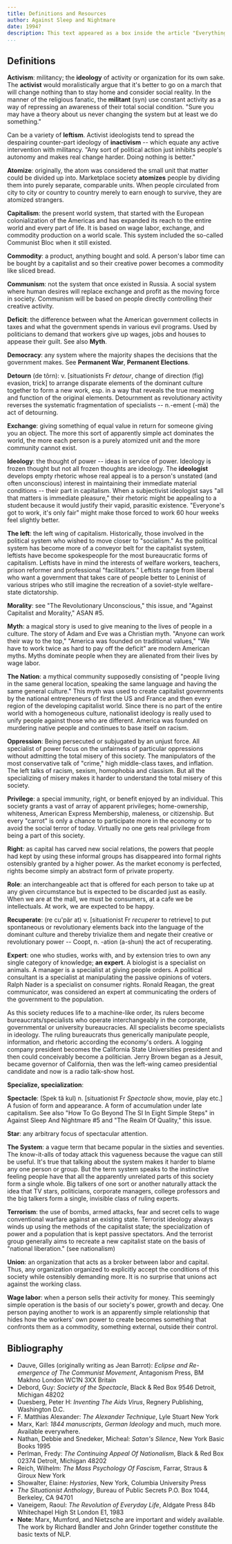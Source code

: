 ```yaml
---
title: Definitions and Resources
author: Against Sleep and Nightmare
date: 1994?
description: This text appeared as a box inside the article "Everything is True and Nothing is Permitted" in Against Sleep and Nightmare 6 (2000?), but mirrors almost exactly "Definitions and Resources" from Against Sleep and Nightmare 5 (1994?), both of which are available at <http://www.againstsleepandnightmare.net/ASAN/welcome.html>.
...
```


## Definitions

**Activism**: militancy; the **ideology** of activity or organization for its own sake. The **activist** would moralistically argue that it's better to go on a march that will change nothing than to stay home and consider social reality. In the manner of the religious fanatic, the **militant** (syn) use constant activity as a way of repressing an awareness of their total social condition. "Sure you may have a theory about us never changing the system but at least we do something."

Can be a variety of **leftism**. Activist ideologists tend to spread the despairing counter-part ideology of **inactivism** -- which equate any active intervention with militancy. "Any sort of political action just inhibits people's autonomy and makes real change harder. Doing nothing is better."

**Atomize**: originally, the atom was considered the small unit that matter could be divided up into. Marketplace society **atomizes** people by dividing them into purely separate, comparable units. When people circulated from city to city or country to country merely to earn enough to survive, they are atomized strangers.

**Capitalism**: the present world system, that started with the European colonialization of the Americas and has expanded its reach to the entire world and every part of life. It is based on wage labor, exchange, and commodity production on a world scale. This system included the so-called Communist Bloc when it still existed.

**Commodity**: a product, anything bought and sold. A person's labor time can be bought by a capitalist and so their creative power becomes a commodity like sliced bread.

**Communism**: not the system that once existed in Russia. A social system where human desires will replace exchange and profit as the moving force in society. Communism will be based on people directly controlling their creative activity.

**Deficit**: the difference between what the American government collects in taxes and what the government spends in various evil programs. Used by politicians to demand that workers give up wages, jobs and houses to appease their guilt. See also **Myth**.

**Democracy**: any system where the majority shapes the decisions that the government makes. See **Permanent War**, **Permanent Elections**.

**Detourn** (de tôrn): v. [situationists Fr _detour_, change of direction (fig) evasion, trick] to arrange disparate elements of the dominant culture together to form a new work, esp. in a way that reveals the true meaning and function of the original elements. Detournment as revolutionary activity reverses the systematic fragmentation of specialists -- n.-ement (-mä) the act of detourning.

**Exchange**: giving something of equal value in return for someone giving you an object. The more this sort of apparently simple act dominates the world, the more each person is a purely atomized unit and the more community cannot exist.

**Ideology**: the thought of power -- ideas in service of power. Ideology is frozen thought but not all frozen thoughts are ideology. The **ideologist** develops empty rhetoric whose real appeal is to a person's unstated (and often unconscious) interest in maintaining their immediate material conditions -- their part in capitalism. When a subjectivist ideologist says "all that matters is immediate pleasure," their rhetoric might be appealing to a student because it would justify their vapid, parasitic existence. "Everyone's got to work, it's only fair" might make those forced to work 60 hour weeks feel slightly better.

**The left**: the left wing of capitalism. Historically, those involved in the political system who wished to move closer to "socialism." As the political system has become more of a conveyor belt for the capitalist system, leftists have become spokespeople for the most bureaucratic forms of capitalism. Leftists have in mind the interests of welfare workers, teachers, prison reformer and professional "facilitators." Leftists range from liberal who want a government that takes care of people better to Leninist of various stripes who still imagine the recreation of a soviet-style welfare-state dictatorship.

**Morality**: see "The Revolutionary Unconscious," this issue, and "Against Capitalist and Morality," ASAN #5.

**Myth**: a magical story is used to give meaning to the lives of people in a culture. The story of Adam and Eve was a Christian myth. "Anyone can work their way to the top," "America was founded on traditional values," "We have to work twice as hard to pay off the deficit" are modern American myths. Myths dominate people when they are alienated from their lives by wage labor.

**The Nation**: a mythical community supposedly consisting of "people living in the same general location, speaking the same language and having the same general culture." This myth was used to create capitalist governments by the national entrepreneurs of first the US and France and then every region of the developing capitalist world. Since there is no part of the entire world with a homogeneous culture, nationalist ideology is really used to unify people against those who are different. America was founded on murdering native people and continues to base itself on racism.

**Oppression**: Being persecuted or subjugated by an unjust force. All specialist of power focus on the unfairness of particular oppressions without admitting the total misery of this society. The manipulators of the most conservative talk of "crime," high middle-class taxes, and inflation. The left talks of racism, sexism, homophobia and classism. But all the specializing of misery makes it harder to understand the total misery of this society.

**Privilege**: a special immunity, right, or benefit enjoyed by an individual. This society grants a vast of array of apparent privileges; home-ownership, whiteness, American Express Membership, maleness, or citizenship. But every "carrot" is only a chance to participate more in the economy or to avoid the social terror of today. Virtually no one gets real privilege from being a part of this society.

**Right**: as capital has carved new social relations, the powers that people had kept by using these informal groups has disappeared into formal rights ostensibly granted by a higher power. As the market economy is perfected, rights become simply an abstract form of private property.

**Role**: an interchangeable act that is offered for each person to take up at any given circumstance but is expected to be discarded just as easily. When we are at the mall, we must be consumers, at a cafe we be intellectuals. At work, we are expected to be happy.

**Recuperate**: (re cu'pär at) v. [situationist Fr _recuperer_ to retrieve] to put spontaneous or revolutionary elements back into the language of the dominant culture and thereby trivialize them and negate their creative or revolutionary power -- Coopt, n. -ation (a-shun) the act of recuperating.

**Expert**: one who studies, works with, and by extension tries to own any single category of knowledge; **an expert**. A biologist is a specialist on animals. A manager is a specialist at giving people orders. A political consultant is a specialist at manipulating the passive opinions of voters. Ralph Nader is a specialist on consumer rights. Ronald Reagan, the great communicator, was considered an expert at communicating the orders of the government to the population.

As this society reduces life to a machine-like order, its rulers become bureaucrats/specialists who operate interchangeably in the corporate, governmental or university bureaucracies. All specialists become specialists in ideology. The ruling bureaucrats thus generically manipulate people, information, and rhetoric according the economy's orders. A logging company president becomes the California State Universities president and then could conceivably become a politician. Jerry Brown began as a Jesuit, became governor of California, then was the left-wing cameo presidential candidate and now is a radio talk-show host.

**Specialize, specialization**:

**Spectacle**: (Spek tä kul) n. [situationist Fr _Spectacle_ show, movie, play etc.] A fusion of form and appearance. A form of accumulation under late capitalism. See also "How To Go Beyond The SI In Eight Simple Steps" in Against Sleep And Nightmare #5 and "The Realm Of Quality," this issue.

**Star**: any arbitrary focus of spectacular attention.

**The System**: a vague term that became popular in the sixties and seventies. The know-it-alls of today attack this vagueness because the vague can still be useful. It's true that talking about the system makes it harder to blame any one person or group. But the term system speaks to the instinctive feeling people have that all the apparently unrelated parts of this society form a single whole. Big talkers of one sort or another naturally attack the idea that TV stars, politicians, corporate managers, college professors and the big talkers form a single, invisible class of ruling experts.

**Terrorism**: the use of bombs, armed attacks, fear and secret cells to wage conventional warfare against an existing state. Terrorist ideology always winds up using the methods of the capitalist state; the specialization of power and a population that is kept passive spectators. And the terrorist group generally aims to recreate a new capitalist state on the basis of "national liberation." (see nationalism)

**Union**: an organization that acts as a broker between labor and capital. Thus, any organization organized to explicitly accept the conditions of this society while ostensibly demanding more. It is no surprise that unions act against the working class.

**Wage labor**: when a person sells their activity for money. This seemingly simple operation is the basis of our society's power, growth and decay. One person paying another to work is an apparently simple relationship that hides how the workers' own power to create becomes something that confronts them as a commodity, something external, outside their control.

## Bibliography

* Dauve, Gilles (originally writing as Jean Barrot): _Eclipse and Re-emergence of The Communist Movement_, Antagonism Press, BM Makhno London WC1N 3XX Britain
* Debord, Guy: _Society of the Spectacle_, Black & Red Box 9546 Detroit, Michigan 48202
* Duesberg, Peter H: _Inventing The Aids Virus_, Regnery Publishing, Washington D.C.
* F. Matthias Alexander: _The Alexander Technique_, Lyle Stuart New York
* Marx, Karl: _1844 manuscripts_, _German Ideology_ and much, much more. Available everywhere.
* Nathan, Debbie and Snedeker, Micheal: _Satan's Silence_, New York Basic Books 1995
* Perlman, Fredy: _The Continuing Appeal Of Nationalism_, Black & Red Box 02374 Detroit, Michigan 48202
* Reich, Wilhelm: _The Mass Psychology Of Fascism_, Farrar, Straus & Giroux New York
* Showalter, Elaine: _Hystories_, New York, Columbia University Press
* _The Situationist Anthology_, Bureau of Public Secrets P.O. Box 1044, Berkeley, CA 94701
* Vaneigem, Raoul: _The Revolution of Everyday Life_, Aldgate Press 84b Whitechapel High St London E1, 1983
* **Note**: Marx, Mumford, and Nietzsche are important and widely available. The work by Richard Bandler and John Grinder together constitute the basic texts of NLP.
